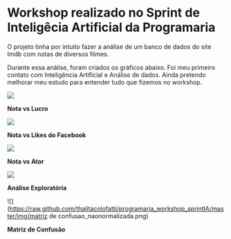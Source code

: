# Workshop realizado no Sprint de Inteligêcia Artificial da Programaria

O projeto tinha por intuito fazer a análise de um banco de dados do site Imdb com notas de diversos filmes.

Durante essa análise, foram criados os gráficos abaixo. Foi meu primeiro contato com Inteligência Artificial e Análise de dados. Ainda pretendo melhorar meu estudo para entender tudo que fizemos no workshop.

![](https://raw.github.com/thalitacolofatti/programaria_workshop_sprintIA/master/img/1.png)

**Nota vs Lucro**

![](https://raw.github.com/thalitacolofatti/programaria_workshop_sprintIA/master/img/2.png)

**Nota vs Likes do Facebook**

![](https://raw.github.com/thalitacolofatti/programaria_workshop_sprintIA/master/img/3.png)

**Nota vs Ator**

![](https://raw.github.com/thalitacolofatti/programaria_workshop_sprintIA/master/img/4.1.png)

**Análise Exploratória**

![](https://raw.github.com/thalitacolofatti/programaria_workshop_sprintIA/master/img/matriz de confusao_naonormalizada.png)

**Matriz de Confusão**
